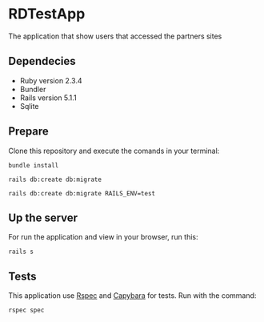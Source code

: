 # RDTestApp

The application that show users that accessed the partners sites

## Dependecies

* Ruby version 2.3.4
* Bundler
* Rails version 5.1.1
* Sqlite

## Prepare

Clone this repository and execute the comands in your terminal:

```
bundle install

rails db:create db:migrate

rails db:create db:migrate RAILS_ENV=test
```

## Up the server

For run the application and view in your browser, run this:

```
rails s
```

## Tests

This application use [Rspec](http://rspec.info) and [Capybara](http://teamcapybara.github.io/capybara/) for tests.
Run with the command:

```
rspec spec
```

